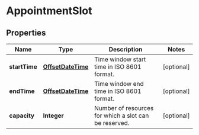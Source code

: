 # AppointmentSlot

## Properties
Name | Type | Description | Notes
------------ | ------------- | ------------- | -------------
**startTime** | [**OffsetDateTime**](OffsetDateTime.md) | Time window start time in ISO 8601 format. |  [optional]
**endTime** | [**OffsetDateTime**](OffsetDateTime.md) | Time window end time in ISO 8601 format. |  [optional]
**capacity** | **Integer** | Number of resources for which a slot can be reserved. |  [optional]
